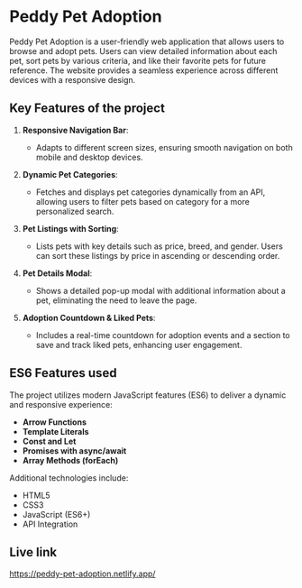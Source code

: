 # Peddy Pet Adoption

Peddy Pet Adoption is a user-friendly web application that allows users to browse and adopt pets. Users can view detailed information about each pet, sort pets by various criteria, and like their favorite pets for future reference. The website provides a seamless experience across different devices with a responsive design.

## Key Features of the project

1. **Responsive Navigation Bar**:

   - Adapts to different screen sizes, ensuring smooth navigation on both mobile and desktop devices.

2. **Dynamic Pet Categories**:

   - Fetches and displays pet categories dynamically from an API, allowing users to filter pets based on category for a more personalized search.

3. **Pet Listings with Sorting**:

   - Lists pets with key details such as price, breed, and gender. Users can sort these listings by price in ascending or descending order.

4. **Pet Details Modal**:

   - Shows a detailed pop-up modal with additional information about a pet, eliminating the need to leave the page.

5. **Adoption Countdown & Liked Pets**:
   - Includes a real-time countdown for adoption events and a section to save and track liked pets, enhancing user engagement.

## ES6 Features used

The project utilizes modern JavaScript features (ES6) to deliver a dynamic and responsive experience:

- **Arrow Functions**
- **Template Literals**
- **Const and Let**
- **Promises with async/await**
- **Array Methods (forEach)**

Additional technologies include:

- HTML5
- CSS3
- JavaScript (ES6+)
- API Integration

## Live link

https://peddy-pet-adoption.netlify.app/
